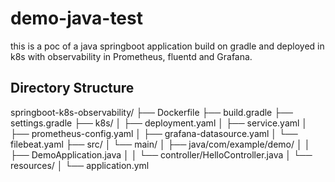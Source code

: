 # demo-java-test
this is a poc of a java springboot application build on gradle and deployed in k8s with observability in Prometheus, fluentd and Grafana.
## Directory Structure

springboot-k8s-observability/
├── Dockerfile
├── build.gradle
├── settings.gradle
├── k8s/
│   ├── deployment.yaml
│   ├── service.yaml
│   ├── prometheus-config.yaml
│   ├── grafana-datasource.yaml
│   └── filebeat.yaml
├── src/
│   └── main/
│       ├── java/com/example/demo/
│       │   ├── DemoApplication.java
│       │   └── controller/HelloController.java
│       └── resources/
│           └── application.yml